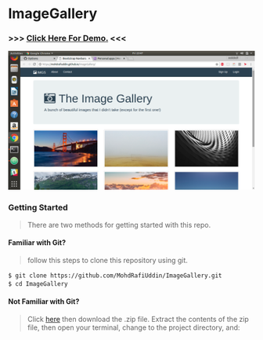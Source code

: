 # ImageGallery

### >>> [Click Here For Demo.](https://mohdrafiuddin.github.io/ImageGallery/) <<<
[![screenshot image](Images/screenshot.png "screenshot of ImageGallery")](https://mohdrafiuddin.github.io/ImageGallery/)
### Getting Started
>There are two methods for getting started with this repo.
#### Familiar with Git?  
> follow this steps to clone this repository using git.
```sh
$ git clone https://github.com/MohdRafiUddin/ImageGallery.git
$ cd ImageGallery
```
#### Not Familiar with Git?
> Click [here](https://github.com/MohdRafiUddin/ImageGallery/archive/master.zip) then download the .zip file. Extract the contents of the zip file, then open your terminal, change to the project directory, and:
